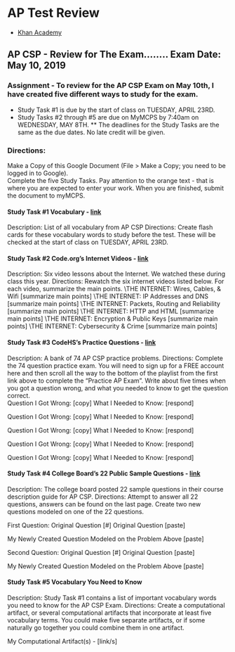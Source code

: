 # AP Test Review


* [Khan Academy](https://www.khanacademy.org/computing/ap-computer-science-principles/ap-csp-exam-preparation)

## AP CSP - Review for The Exam........ Exam Date: May 10, 2019

### Assignment - To review for the AP CSP Exam on May 10th, I have created five different ways to study for the exam.  

* Study Task #1 is due by the start of class on TUESDAY, APRIL 23RD.
* Study Tasks #2 through #5 are due on MyMCPS by 7:40am on WEDNESDAY, MAY 8TH.
** The deadlines for the Study Tasks are the same as the due dates. No late credit will be given.

### Directions:
Make a Copy of this Google Document (File > Make a Copy; you need to be logged in to Google).  
Complete the five Study Tasks.  Pay attention to the orange text - that is where you are expected to enter your work.
When you are finished, submit the document to myMCPS.

#### Study Task #1 Vocabulary - [link](https://docs.google.com/document/d/1Vy_azD3HsTrTE4ClkYEcX85ECpxk-tzByXV0Yh69d_w/edit?usp=sharing)
Description: List of all vocabulary from AP CSP
Directions: Create flash cards for these vocabulary words to study before the test. These will be checked at the start of class on TUESDAY, APRIL 23RD.

#### Study Task #2 Code.org’s Internet Videos - [link](https://code.org/educate/resources/videos)
Description: Six video lessons about the Internet.  We watched these during class this year.
Directions:  Rewatch the six internet videos listed below.  For each video, summarize the main points. 
\THE INTERNET: Wires, Cables, & Wifi \[summarize main points\]
\THE INTERNET: IP Addresses and DNS  \[summarize main points\]
\THE INTERNET: Packets, Routing and Reliability  \[summarize main points\]
\THE INTERNET: HTTP and HTML  \[summarize main points\]
\THE INTERNET: Encryption & Public Keys  \[summarize main points\]
\THE INTERNET: Cybersecurity & Crime  \[summarize main points\]

#### Study Task #3 CodeHS’s Practice Questions - [link](http://codehs.com/apcsp_review)
Description: A bank of 74 AP CSP practice problems.
Directions:  Complete the 74 question practice exam. You will need to sign up for a FREE account here and then scroll all the way to the bottom of the playlist from the first link above to complete the “Practice AP Exam”. Write about five times when you got a question wrong, and what you needed to know to get the question correct.  
Question I Got Wrong: \[copy\]
What I Needed to Know: \[respond\]

Question I Got Wrong: \[copy\]
What I Needed to Know: \[respond\]

Question I Got Wrong: \[copy\]
What I Needed to Know: \[respond\]

Question I Got Wrong: \[copy\]
What I Needed to Know: \[respond\]

Question I Got Wrong: \[copy\]
What I Needed to Know: \[respond\]


#### Study Task #4 College Board’s 22 Public Sample Questions - [link](https://drive.google.com/file/d/1kiqEhMfDjX_mExjRGSLWS9ijcOJGHeYo/view?usp=sharing)
Description: The college board posted 22 sample questions in their course description guide for AP CSP.
Directions:  Attempt to answer all 22 questions, answers can be found on the last page.  Create two new questions modeled on one of the 22 questions. 

First Question:
Original Question \[#\]
Original Question \[paste\]

My Newly Created Question Modeled on the Problem Above \[paste\]

Second Question:
Original Question \[#\]
Original Question \[paste\]

My Newly Created Question Modeled on the Problem Above \[paste\]



#### Study Task #5 Vocabulary You Need to Know
Description: Study Task #1 contains a list of important vocabulary words you need to know for the AP CSP Exam.
Directions: Create a computational artifact, or several computational artifacts that incorporate at least five vocabulary terms.  You could make five separate artifacts, or if some naturally go together you could combine them in one artifact.

My Computational Artifact(s) - \[link/s\]

